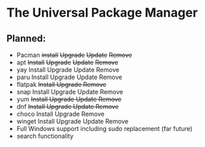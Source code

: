 # The Universal Package Manager



## Planned:
- Pacman ~~install~~ ~~Upgrade~~ ~~Update~~ ~~Remove~~
- apt ~~Install~~ ~~Upgrade~~ ~~Update~~ ~~Remove~~
- yay Install Upgrade Update Remove
- paru Install Upgrade Update Remove
- flatpak ~~Install Upgrade Remove~~
- snap Install Upgrade Update Remove
- yum ~~Install Upgrade Update Remove~~
- dnf ~~Install Upgrade Update Remove~~
- choco Install Upgrade Remove
- winget Install Upgrade Update Remove
- Full Windows support including sudo replacement (far future)
- search functionality
